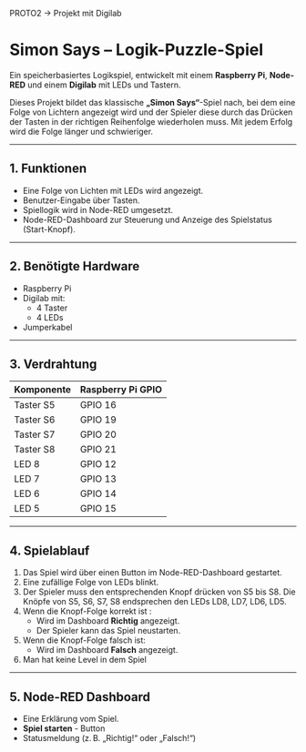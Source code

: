 PROTO2 → Projekt mit Digilab

# Simon Says – Logik-Puzzle-Spiel

Ein speicherbasiertes Logikspiel, entwickelt mit einem **Raspberry Pi**, **Node-RED** und einem **Digilab** mit LEDs und Tastern.

Dieses Projekt bildet das klassische **„Simon Says“**-Spiel nach, bei dem eine Folge von Lichtern angezeigt wird und der Spieler diese durch das Drücken der Tasten in der richtigen Reihenfolge wiederholen muss. Mit jedem Erfolg wird die Folge länger und schwieriger.

---

## 1. Funktionen

- Eine Folge von Lichten mit LEDs wird angezeigt.
- Benutzer-Eingabe über Tasten.
- Spiellogik wird in Node-RED umgesetzt.
- Node-RED-Dashboard zur Steuerung und Anzeige des Spielstatus (Start-Knopf).

---

## 2. Benötigte Hardware

- Raspberry Pi  
- Digilab mit:
  - 4 Taster
  - 4 LEDs
- Jumperkabel

---

## 3. Verdrahtung

| Komponente | Raspberry Pi GPIO             |
|------------|-------------------------------|
| Taster S5  | GPIO 16                       |
| Taster S6  | GPIO 19                       |
| Taster S7  | GPIO 20                       |
| Taster S8  | GPIO 21                       |
| LED 8      | GPIO 12                       |
| LED 7      | GPIO 13                       |
| LED 6      | GPIO 14                       |
| LED 5      | GPIO 15                       |

---

## 4. Spielablauf

1. Das Spiel wird über einen Button im Node-RED-Dashboard gestartet.
2. Eine zufällige Folge von LEDs blinkt.
3. Der Spieler muss den entsprechenden Knopf drücken von S5 bis S8. Die Knöpfe von S5, S6, S7, S8 endsprechen den LEDs LD8, LD7, LD6, LD5.  
4. Wenn die Knopf-Folge korrekt ist :
   - Wird im Dashboard **Richtig** angezeigt.
   - Der Spieler kann das Spiel neustarten.
6. Wenn die Knopf-Folge falsch ist:
   - Wird im Dashboard **Falsch** angezeigt.
7. Man hat keine Level in dem Spiel 

---

## 5. Node-RED Dashboard

- Eine Erklärung vom Spiel.
- **Spiel starten** - Button
- Statusmeldung (z. B. „Richtig!“ oder „Falsch!“)

